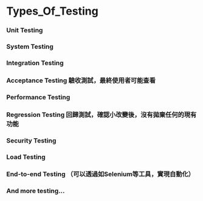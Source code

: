 # Types_Of_Testing

### Unit Testing
### System Testing
### Integration Testing
### Acceptance Testing 驗收測試，最終使用者可能查看
### Performance Testing
### Regression Testing 回歸測試，確認小改變後，沒有拋棄任何的現有功能
### Security Testing
### Load Testing
### End-to-end Testing （可以透過如Selenium等工具，實現自動化）
### And more testing...
